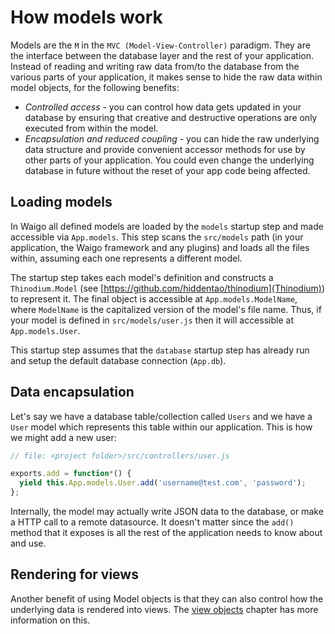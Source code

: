 # How models work

Models are the `M` in the `MVC (Model-View-Controller)` paradigm. They are the interface between the database layer and the rest of your application. Instead of reading and writing raw data from/to the database from the various parts of your application, it makes sense to hide the raw data within model objects, for the following benefits:

*  *Controlled access* - you can control how data gets updated in your database by ensuring that creative and destructive operations are only executed from within the model.
*  *Encapsulation and reduced coupling* - you can hide the raw underlying data structure and provide convenient accessor methods for use by other parts of your application. You could even change the underlying database in future without the reset of your app code being affected.

## Loading models

In Waigo all defined models are loaded by the `models` startup step and made accessible via `App.models`. This step scans the `src/models` path (in your application, the Waigo framework and any plugins) and loads all the files within, assuming each one represents a different model.

The startup step takes each model's definition and constructs a `Thinodium.Model` (see [https://github.com/hiddentao/thinodium](Thinodium)) to represent it. The final object is accessible at `App.models.ModelName`, where `ModelName` is the capitalized version of the model's file name. Thus, if your model is defined in `src/models/user.js` then it will accessible at `App.models.User`.

This startup step assumes that the `database` startup step has already run and setup the default database connection (`App.db`).

## Data encapsulation

Let's say we have a database table/collection called `Users` and we have a `User` model which represents this table within our application. This is how we might add a new user:

```javascript
// file: <project folder>/src/controllers/user.js

exports.add = function*() {
  yield this.App.models.User.add('username@test.com', 'password');
};
```

Internally, the model may actually write JSON data to the database, or make a HTTP call to a remote datasource. It doesn't matter since the `add()` method that it exposes is all the rest of the application needs to know about and use.

## Rendering for views

Another benefit of using Model objects is that they can also control how the underlying data is rendered into views. The [view objects](../view_objects/) chapter has more information on this.

